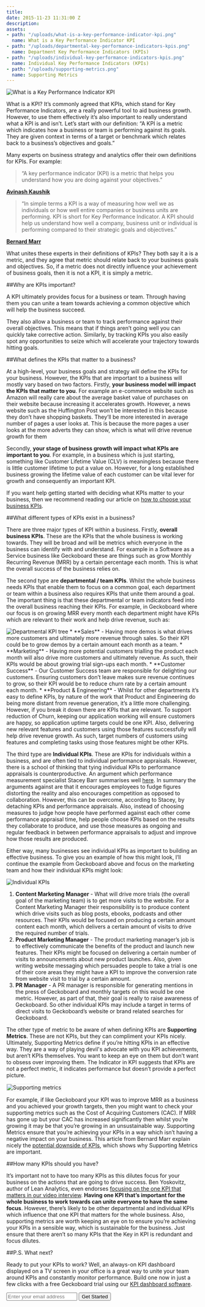 ```yaml
---
title: 
date: 2015-11-23 11:31:00 Z
description: 
assets:
- path: "/uploads/what-is-a-key-performance-indicator-kpi.png"
  name: What is a Key Performance Indicator KPI
- path: "/uploads/departmental-key-performance-indicators-kpis.png"
  name: Department Key Performance Indicators (KPIs)
- path: "/uploads/individual-key-performance-indicators-kpis.png"
  name: Individual Key Performance Indicators (KPIs)
- path: "/uploads/supporting-metrics.png"
  name: Supporting Metrics
---
```


![What is a Key Performance Indicator KPI](/uploads/what-is-a-key-performance-indicator-kpi.png) 

What is a KPI? It’s commonly agreed that KPIs, which stand for Key Performance Indicators, are a really powerful tool to aid business growth. However, to use them effectively it’s also important to really understand what a KPI is and isn’t.  Let’s start with our definition: “A KPI is a metric which indicates how a business or team is performing against its goals. They are given context in terms of a target or benchmark which relates back to a business’s objectives and goals.” 

Many experts on business strategy and analytics offer their own definitions for KPIs. For example:

>“A key performance indicator (KPI) is a metric that helps you understand how you are doing against your objectives.”

[**Avinash Kaushik**](https://twitter.com/avinash)

>“In simple terms a KPI is a way of measuring how well we as individuals or how well entire companies or business units are performing. KPI is short for Key Performance Indicator. A KPI should help us understand how well a company, business unit or individual is performing compared to their strategic goals and objectives.”

[**Bernard Marr**](https://twitter.com/BernardMarr)

What unites these experts in their definitions of KPIs? They both say it a is a metric, and they agree that metric should relate back to your business goals and objectives. So, if a metric does not directly influence your achievement of business goals, then it is not a KPI, it is simply a metric.

##Why are KPIs important?

A KPI ultimately provides focus for a business or team. Through having them you can unite a team towards achieving a common objective which will help the business succeed.

They also allow a business or team to track performance against their overall objectives. This means that if things aren’t going well you can quickly take corrective action. Similarly, by tracking KPIs you also easily spot any opportunities to seize which will accelerate your trajectory towards hitting goals. 

##What defines the KPIs that matter to a business?

At a high-level, your business goals and strategy will define the KPIs for your business. However, the KPIs that are important to a business will mostly vary based on two factors. Firstly, **your business model will impact the KPIs that matter to you**. For example an e-commerce website such as Amazon will really care about the average basket value of purchases on their website because increasing it accelerates growth. However, a news website such as the Huffington Post won’t be interested in this because they don’t have shopping baskets. They’ll be more interested in average number of pages a user looks at. This is because the more pages a user looks at the more adverts they can show, which is what will drive revenue growth for them

Secondly, **your stage of business growth will impact what KPIs are important to you**. For example, in a business which is just starting, something like Customer Lifetime Value (CLV) is meaningless because there is little customer lifetime to put a value on. However, for a long established business growing the lifetime value of each customer can be vital lever for growth and consequently an important KPI. 

If you want help getting started with deciding what KPIs matter to your business, then we recommend reading our article on [how to choose your business KPIs](https://www.geckoboard.com/blog/how-do-i-choose-my-business-key-performance-indicators-kpis/).

##What different types of KPIs exist in a business?

There are three major types of KPI within a business. Firstly, **overall business KPIs**. These are the KPIs that the whole business is working towards. They will be broad and will be metrics which everyone in the business can identify with and understand. For example in a Software as a Service business like Geckoboard these are things such as grow Monthly Recurring Revenue (MRR) by a certain percentage each month. This is what the overall success of the business relies on.

The second type are **departmental / team KPIs**. Whilst the whole business needs KPIs that enable them to focus on a common goal, each department or team within a business also requires KPIs that unite them around a goal. The important thing is that these departmental or team indicators feed into the overall business reaching their KPIs. For example, in Geckoboard where our focus is on growing MRR every month each department might have KPIs which are relevant to their work and help drive revenue, such as:

<img src="/uploads/departmental-key-performance-indicators-kpis.png" title="Department Key Performance Indicators (KPIs)" class="blog__img-wrap" alt="Departmental KPI tree">
* **Sales** - Having more demos is what drives more customers and ultimately more revenue through sales. So their KPI could be to grow demos by a certain amount each month as a team. 
* **Marketing** - Having more potential customers trialling the product each month will also drive more customers and ultimately revenue. As such, their KPIs would be about growing trial sign-ups each month.
* **Customer Success** - Our Customer Success team are responsible for delighting our customers. Ensuring customers don’t leave makes sure revenue continues to grow, so their KPI would be to reduce churn rate by a certain amount each month.
* **Product & Engineering** - Whilst for other departments it’s easy to define KPIs, by nature of the work that Product and Engineering do being more distant from revenue generation, it’s a little more challenging. However, if you break it down there are KPIs that are relevant. To support reduction of Churn, keeping our application working will ensure customers are happy, so application uptime targets could be one KPI. Also, delivering new relevant features and customers using those features successfully will help drive revenue growth. As such, target numbers of customers using features and completing tasks using those features might be other KPIs.

The third type are **Individual KPIs**. These are KPIs for individuals within a business, and are often tied to individual performance appraisals.  However, there is a school of thinking that tying individual KPIs to performance appraisals is counterproductive. An argument which performance measurement specialist Stacey Barr summarises well [here](http://staceybarr.com/measure-up/dont-use-kpis-in-employee-performance-appraisal/). In summary the arguments against are that it encourages employees to fudge figures distorting the reality and also encourages competition as opposed to collaboration. However, this can be overcome, according to Stacey, by detaching KPIs and performance appraisals. Also, instead of choosing measures to judge how people have performed against each other come performance appraisal time, help people choose KPIs based on the results they collaborate to produce, and use those measures as ongoing and regular feedback in between performance appraisals to adjust and improve how those results are produced.

Either way, many businesses see individual KPIs as important to building an effective business. To give you an example of how this might look, I’ll continue the example from Geckoboard above and focus on the marketing team and how their individual KPIs might look:

<img src="/uploads/individual-key-performance-indicators-kpis.png" title="Individual Key Performance Indicators (KPIs)" class="blog__img-wrap" alt="Individual KPIs">

1. **Content Marketing Manager** - What will drive more trials (the overall goal of the marketing team) is to get more visits to the website. For a Content Marketing Manager their responsibility is to produce content which drive visits such as blog posts, ebooks, podcasts and other resources. Their KPIs would be focused on producing a certain amount content each month, which delivers a certain amount of visits to drive the required number of trials.
2. **Product Marketing Manager** - The product marketing manager’s job is to effectively communicate the benefits of the product and launch new features. Their KPIs might be focused on delivering a certain number of visits to announcements about new product launches. Also, given writing website messaging which persuades people to take a trial is one of their core areas they might have a KPI to improve the conversion rate from website visit to trial by a certain amount.
3. **PR Manager** - A PR manager is responsible for generating mentions in the press of Geckoboard and monthly targets on this would be one metric. However, as part of that, their goal is really to raise awareness of Geckoboard. So other individual KPIs may include a target in terms of direct visits to Geckoboard’s website or brand related searches for Geckoboard.

The other type of metric to be aware of when defining KPIs are **Supporting Metrics**. These are not KPIs, but they can compliment your KPIs nicely. Ultimately, Supporting Metrics define if you’re hitting KPIs in an effective way. They are a way of playing devil's advocate with you KPI achievements, but aren’t KPIs themselves. You want to keep an eye on them but don’t want to obsess over improving them. The Indicator in KPI suggests that KPIs are not a perfect metric, it indicates performance but doesn’t provide a perfect picture.

<img src="/uploads/supporting-metrics.png" title="Supporting metrics" style="border: 1px solid #eee;" alt="Supporting metrics">

For example, if like Geckoboard your KPI was to improve MRR as a business and you achieved your growth targets, then you might want to check your supporting metrics such as the Cost of Acquiring Customers (CAC). If MRR has gone up but your CAC has increased significantly then whilst you’re growing it may be that you’re growing in an unsustainable way. Supporting Metrics ensure that you’re achieving your KPIs in a way which isn’t having a negative impact on your business. This article from Bernard Marr explain nicely the [potential downside of KPIs](https://www.linkedin.com/pulse/20140324073422-64875646-caution-when-kpis-turn-to-poison?trk=mp-author-card), which shows why Supporting Metrics are important.

##How many KPIs should you have?
 
It’s important not to have too many KPIs as this dilutes focus for your business on the actions that are going to drive success. Ben Yoskovitz, author of Lean Analytics, even endorses [focusing on the one KPI that matters in our video interview](https://www.geckoboard.com/learn/interviews/the-one-metric-that-matters/). **Having one KPI that’s important for the whole business to work towards can unite everyone to have the same focus**. However, there’s likely to be other departmental and individual KPIs which influence that one KPI that matters for the whole business. Also, supporting metrics are worth keeping an eye on to ensure you’re achieving your KPIs in a sensible way, which is sustainable for the business. Just ensure that there aren’t so many KPIs that the Key in KPI is redundant and focus dilutes.

##P.S. What next?

Ready to put your KPIs to work? Well, an always-on KPI dashboard displayed on a TV screen in your office is a great way to unite your team around KPIs and constantly monitor performance. Build one now in just a few clicks with a free Geckoboard trial using our [KPI dashboard software](https://www.geckoboard.com/product/).

<form action="/try-geckoboard/" method="get" class="inline__signup-form">
<input type="email" name="email" placeholder="Enter your email address" />
<button class="btn">Get Started</button>
</form>
